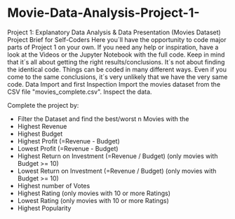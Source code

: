 # Movie-Data-Analysis-Project-1-
Project 1: Explanatory Data Analysis &amp; Data Presentation (Movies Dataset) Project Brief for Self-Coders Here you´ll have the opportunity to code major parts of Project 1 on your own. If you need any help or inspiration, have a look at the Videos or the Jupyter Notebook with the full code.   Keep in mind that it´s all about getting the right results/conclusions. It´s not about finding the identical code. Things can be coded in many different ways. Even if you come to the same conclusions, it´s very unlikely that we have the very same code. Data Import and first Inspection Import the movies dataset from the CSV file "movies_complete.csv". Inspect the data.



Complete the project by:

- Filter the Dataset and find the best/worst n Movies with the
- Highest Revenue
- Highest Budget
- Highest Profit (=Revenue - Budget)
- Lowest Profit (=Revenue - Budget)
- Highest Return on Investment (=Revenue / Budget) (only movies with Budget >= 10)
- Lowest Return on Investment (=Revenue / Budget) (only movies with Budget >= 10)
- Highest number of Votes
- Highest Rating (only movies with 10 or more Ratings)
- Lowest Rating (only movies with 10 or more Ratings)
- Highest Popularity
